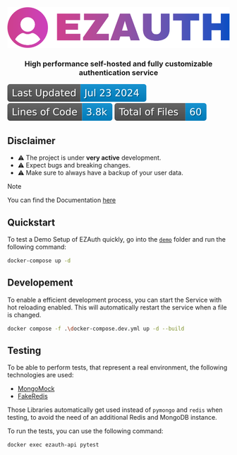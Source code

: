 <img src="docs/ezauth_banner.png" />

<h3 align="center">High performance self-hosted and fully customizable authentication service</h3>

![Last Updated](https://raw.githubusercontent.com/JohnGrubba/ezauth/badges/updated.svg)
![Lines of Code](https://raw.githubusercontent.com/JohnGrubba/ezauth/badges/lines.svg)
![Total Files](https://raw.githubusercontent.com/JohnGrubba/ezauth/badges/files.svg)

## Disclaimer

- ⚠️ The project is under **very active** development.
- ⚠️ Expect bugs and breaking changes.
- ⚠️ Make sure to always have a backup of your user data.

> [!NOTE]
> You can find the Documentation <a href="https://johngrubba.github.io/ezauth/" target="_blank">here</a>

## Quickstart

To test a Demo Setup of EZAuth quickly, go into the <a href="demo/">`demo`</a> folder and run the following command:

```sh
docker-compose up -d
```

## Developement

To enable a efficient development process, you can start the Service with hot reloading enabled. This will automatically restart the service when a file is changed.

```sh
docker compose -f .\docker-compose.dev.yml up -d --build
```

## Testing

To be able to perform tests, that represent a real environment, the following technologies are used:
- [MongoMock](https://github.com/mongomock/mongomock)
- [FakeRedis](https://github.com/cunla/fakeredis-py)

Those Libraries automatically get used instead of `pymongo` and `redis` when testing, to avoid the need of an additional Redis and MongoDB instance.

To run the tests, you can use the following command:

```sh
docker exec ezauth-api pytest
```
